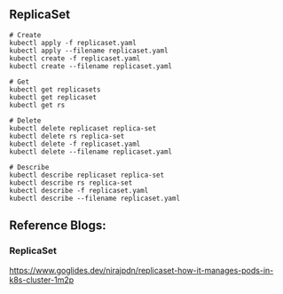 ## ReplicaSet

```
# Create
kubectl apply -f replicaset.yaml
kubectl apply --filename replicaset.yaml
kubectl create -f replicaset.yaml
kubectl create --filename replicaset.yaml

# Get
kubectl get replicasets
kubectl get replicaset
kubectl get rs

# Delete
kubectl delete replicaset replica-set
kubectl delete rs replica-set
kubectl delete -f replicaset.yaml
kubectl delete --filename replicaset.yaml

# Describe
kubectl describe replicaset replica-set
kubectl describe rs replica-set
kubectl describe -f replicaset.yaml
kubectl describe --filename replicaset.yaml
```

## Reference Blogs:

### ReplicaSet

https://www.goglides.dev/nirajpdn/replicaset-how-it-manages-pods-in-k8s-cluster-1m2p

